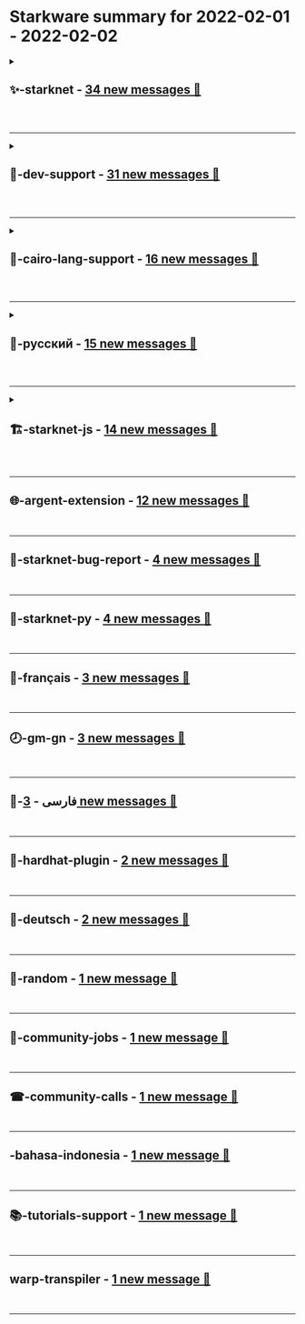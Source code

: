 # **Starkware** summary for **2022-02-01** - **2022-02-02**

<details>
<summary>

## **✨-starknet** - [34 new messages 📨](https://discord.com/channels/793094838509764618/853954510515208192)

</summary>

---

### ↩️ **Messages with most replies**

* [2 ↩️] *Hello guys, i wrote a doc on rollups, could you guys give it a read and provide feedback!   https://docs.google.com/document/d/1-ICenLZcYUslcQJ2IVj1O8hNwH4TBO-HjvKPO0cvpGY/edit  https://docs.google.com/document/d/1MjLWJT-aTWVNr6s0AhuYp84lSN4T3z5wapT5F6u3vIk/edit?usp=sharing* **&rarr;** [Discord Discussion](https://discord.com/channels/793094838509764618/853954510515208192/938455406945120376)

* [2 ↩️] *Hey, thank you for your curiosity. Here are some things you can explore.   15 projects in production or test phase: https://twitter.com/odin_free/status/1479470476606980101?s=20  Argent X, the first StarkNet wallet, follow this link: https://twitter.com/0x6f6c6567/status/1468157947528159234?s=20  And this tutorial from Henri: https://discord.com/channels/793094838509764618/853954510515208192/917728614022266881  Have fun and let us know what you think  Thanks a lot  Oli* **&rarr;** [Discord Discussion](https://discord.com/channels/793094838509764618/853954510515208192/938419924781662208)

* [2 ↩️] *Are you using <@!419545274185285656>'s Keccak? It could be related to a performance investigation that is going on internally (so it's possible someone toyed with the step limitation parameters), will get back to you tomorrow.* **&rarr;** [Discord Discussion](https://discord.com/channels/793094838509764618/853954510515208192/938167499302789170)


---


### 🔝 **Topics and related messages**

1. **using, 419545274185285656, provide feedback huge**

    odin free --- *nice. I would also add the sources to the elements.* **&rarr;** [Discord Discussion](https://discord.com/channels/793094838509764618/853954510515208192/938463858266365992)

    manjotb --- *Hello guys, i wrote a doc on rollups, could you guys give it a read and provide feedback!   https://docs.google.com/document/d/1-ICenLZcYUslcQJ2IVj1O8hNwH4TBO-HjvKPO0cvpGY/edit  https://docs.google.com/document/d/1MjLWJT-aTWVNr6s0AhuYp84lSN4T3z5wapT5F6u3vIk/edit?usp=sharing* **&rarr;** [Discord Discussion](https://discord.com/channels/793094838509764618/853954510515208192/938455406945120376)

    unStriked --- *wow, that's huge, thanks a lot , gonna try it* **&rarr;** [Discord Discussion](https://discord.com/channels/793094838509764618/853954510515208192/938447050855575573)

2. **nfts, nfts starknet, 900738392076210176 build nfts**

    odin free --- *No, unfortunately not. Just like Ethereum* **&rarr;** [Discord Discussion](https://discord.com/channels/793094838509764618/853954510515208192/938383175594430475)

    きゅあてとりす(tetrisdancho) --- *btw for example oasis, which is NFT platform, this is built on StarkNet(for now test net only). so you can create, buy, sell NFTs on StarkNet via oasis. pls check it <:StarkNet:900738392076210176>  https://testnet.playoasis.xyz/* **&rarr;** [Discord Discussion](https://discord.com/channels/793094838509764618/853954510515208192/938238097899012116)

    froglol --- *if I build NFTs on starknet can I use it on immutable ?* **&rarr;** [Discord Discussion](https://discord.com/channels/793094838509764618/853954510515208192/938194256043049030)

</details>

&nbsp;  

---

<details>
<summary>

## **🤗-dev-support** - [31 new messages 📨](https://discord.com/channels/793094838509764618/793094838987128844)

</summary>

---

### ↩️ **Messages with most replies**

* [2 ↩️] *I have a storage var that stores a struct and I want to check that the value exists before executing some logic. What's the best way to handle this?   ```python @storage_var func _structs(token_address: felt, user_public_key: felt) -> (SomeStruct: some_struct): end let (some_struct) = _structs.read(token_address, user_public_key) assert_not_zero(market) ``` `assert_not_zero` doesn't work here. I'm assuming I could assert on all the structs members but that doesn't seem very clean either.* **&rarr;** [Discord Discussion](https://discord.com/channels/793094838509764618/793094838987128844/938314006974844958)


---
</details>

&nbsp;  

---

<details>
<summary>

## **🦅-cairo-lang-support** - [16 new messages 📨](https://discord.com/channels/793094838509764618/793094838987128843)

</summary>

---

### ↩️ **Messages with most replies**

* [2 ↩️] *following up on dictionary usage: how do I find out the size of a dictionary `dict` after making several writes to it? because I want to make a copy of it via ``` let (dict_copy) = default_dict_new (default_value = 0) memcpy(dict_copy, dict, <size of dictionary>) ```* **&rarr;** [Discord Discussion](https://discord.com/channels/793094838509764618/793094838987128843/938332776380366888)


---
</details>

&nbsp;  

---

<details>
<summary>

## **🍯-русский** - [15 new messages 📨](https://discord.com/channels/793094838509764618/895711335801819187)

</summary>

---

### ↩️ **Messages with most replies**

* [2 ↩️] *Ребят, таки вопрос, может куда то фидбек отправить, может форма какая то есть?   Или мы тут просто нагружаем сеть для команды и фидбек не нужен* **&rarr;** [Discord Discussion](https://discord.com/channels/793094838509764618/895711335801819187/938213214238416938)


---
</details>

&nbsp;  

---

<details>
<summary>

## **🏗-starknet-js** - [14 new messages 📨](https://discord.com/channels/793094838509764618/927918707613786162)

</summary>

---

### ↩️ **Messages with most replies**

* [2 ↩️] *Excellent, thank you . Do you think we can begin the development of smart contract in solidity , user Intefaces, and then we will connect to starknet when it will be ready . Like the project don' lose some any time  ?* **&rarr;** [Discord Discussion](https://discord.com/channels/793094838509764618/927918707613786162/938369582329110548)


---
</details>

&nbsp;  

---

## **🌐-argent-extension** - [12 new messages 📨](https://discord.com/channels/793094838509764618/908663762150645770)
&nbsp;  

---

## **🐞-starknet-bug-report** - [4 new messages 📨](https://discord.com/channels/793094838509764618/920304241376104488)
&nbsp;  

---

## **🐍-starknet-py** - [4 new messages 📨](https://discord.com/channels/793094838509764618/928219862327754812)
&nbsp;  

---

## **🥐-français** - [3 new messages 📨](https://discord.com/channels/793094838509764618/802928244139360306)
&nbsp;  

---

## **🕗-gm-gn** - [3 new messages 📨](https://discord.com/channels/793094838509764618/884341617992024105)
&nbsp;  

---

## **🍚-فارسی** - [3 new messages 📨](https://discord.com/channels/793094838509764618/912406778204012564)
&nbsp;  

---

## **👷-hardhat-plugin** - [2 new messages 📨](https://discord.com/channels/793094838509764618/912735106899275856)
&nbsp;  

---

## **🥨-deutsch** - [2 new messages 📨](https://discord.com/channels/793094838509764618/915844624176803882)
&nbsp;  

---

## **🐠-random** - [1 new message 📨](https://discord.com/channels/793094838509764618/893514287887294526)
&nbsp;  

---

## **👷-community-jobs** - [1 new message 📨](https://discord.com/channels/793094838509764618/898210860030386178)
&nbsp;  

---

## **☎-community-calls** - [1 new message 📨](https://discord.com/channels/793094838509764618/912378208370950215)
&nbsp;  

---

## **-bahasa-indonesia** - [1 new message 📨](https://discord.com/channels/793094838509764618/930526767259717712)
&nbsp;  

---

## **📚-tutorials-support** - [1 new message 📨](https://discord.com/channels/793094838509764618/932633376563802152)
&nbsp;  

---

## **warp-transpiler** - [1 new message 📨](https://discord.com/channels/793094838509764618/935889632124616765)
&nbsp;  

---


